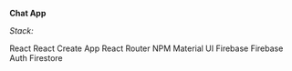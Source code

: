 **Chat App**

_Stack:_

React
React Create App
React Router
NPM
Material UI
Firebase
Firebase Auth
Firestore
